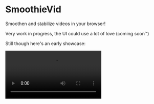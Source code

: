 # SmoothieVid
Smoothen and stabilize videos in your browser!

Very work in progress, the UI could use a lot of love (coming soon™️)

Still though here's an early showcase:

<video src="https://user-images.githubusercontent.com/49810075/186755258-2f41bf10-f9b6-42c6-bf84-4f7c821b06b4.mp4"></video>
